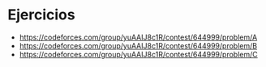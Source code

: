 # Ejercicios
- https://codeforces.com/group/yuAAIJ8c1R/contest/644999/problem/A
- https://codeforces.com/group/yuAAIJ8c1R/contest/644999/problem/B
- https://codeforces.com/group/yuAAIJ8c1R/contest/644999/problem/C
